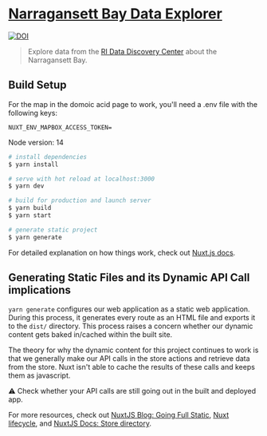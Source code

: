 # [Narragansett Bay Data Explorer](https://data-explorer.riddc.brown.edu)

[![DOI](https://zenodo.org/badge/271652303.svg)](https://zenodo.org/badge/latestdoi/271652303)

> Explore data from the [RI Data Discovery Center](https://ridatadiscovery.org) about the Narragansett Bay.

## Build Setup

For the map in the domoic acid page to work, you'll need a .env file with the following keys:
```
NUXT_ENV_MAPBOX_ACCESS_TOKEN=
```

Node version: 14

```bash
# install dependencies
$ yarn install

# serve with hot reload at localhost:3000
$ yarn dev

# build for production and launch server
$ yarn build
$ yarn start

# generate static project
$ yarn generate
```

For detailed explanation on how things work, check out [Nuxt.js docs](https://nuxtjs.org).


## Generating Static Files and its Dynamic API Call implications
`yarn generate` configures our web application as a static web application. During this process, it generates every route as an HTML file and exports it to the `dist/` directory. This process raises a concern whether our dynamic content gets baked in/cached within the built site. 

The theory for why the dynamic content for this project continues to work is that we generally make our API calls in the store actions and retrieve data from the store. Nuxt isn't able to cache the results of these calls and keeps them as javascript. 

:warning: Check whether your API calls are still going out in the built and deployed app. 

For more resources, check out [NuxtJS Blog: Going Full Static](https://nuxtjs.org/blog/going-full-static), [Nuxt lifecycle](https://nuxtjs.org/docs/2.x/concepts/nuxt-lifecycle), and [NuxtJS Docs: Store directory](https://nuxtjs.org/docs/2.x/directory-structure/store).
